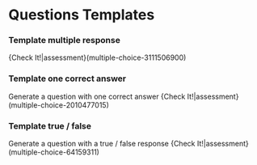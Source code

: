 # Questions Templates

### Template multiple response
{Check It!|assessment}(multiple-choice-3111506900)

### Template one correct answer
Generate a question with one correct answer
{Check It!|assessment}(multiple-choice-2010477015)

### Template true / false
Generate a question with a true / false response
{Check It!|assessment}(multiple-choice-64159311)
